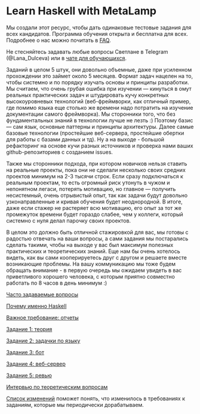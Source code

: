 # Learn Haskell with MetaLamp


Мы создали этот ресурс, чтобы дать одинаковые тестовые задания для всех
кандидатов. Программа обучения открыта и бесплатна
для всех. Подробнее о нас можно почитать в [FAQ](employment-faq.md).

Не стесняйтесь задавать любые вопросы Светлане в Telegram (@Lana_Dulceva) или в
[чате для обучающихся][students-chat].

Заданий в целом 5 штук, они довольно объемные, даже при усиленном прохождении это
займет около 5 месяцев. Формат задач нацелен на то, чтобы системно и по порядку
изучать основы и принципы разработки. Мы считаем, что очень грубая ошибка при
изучении — кинуться в омут реальных практических задач и штудировать кучу
конкретных высокоуровневых технологий (веб-фреймворки, как отличный пример, где
помимо языка еще столько же времени надо потратить на изучение документации
самого фреймворка). Мы сторонники того, что без фундаментальных знаний в
технологии лучше не лезть :) Поэтому базис — сам язык, основные паттерны и
принципы архитектуры. Далее самые базовые технологии (простейшие веб-сервера,
простейшие обертки для работы с базами данных и тд). Ну а на выходе - большой
рефакторинг на основе кучи разных источников и проверка нами ваших
github-репозиториев с созданием issues.

Также мы сторонники подхода, при котором новичков нельзя ставить на реальные
проекты, пока они не сделали несколько своих средних проектов минимум на 2-3
тысячи строк. Если сразу подключаться к реальным проектам, то есть огромный риск
утонуть в чужом и непонятном легаси, потерять мотивацию, но главное — получить
несистемный, очень отрывистый опыт, так как задачи будут довольно
узконаправленные и кривая обучения будет неоднородной. В итоге, даже если стажер
не растеряет всю мотивацию, его опыт за тот же промежуток времени будет гораздо
слабее, чем у коллеги, который системно с нуля делал парочку своих проектов.

В целом это должно быть отличной стажировкой для вас, мы готовы с радостью
отвечать на ваши вопросы,
а сами задания мы постарались сделать такими, чтобы на выходе у вас был максимум
полезных практических и теоретических знаний. Еще нам бы очень хотелось видеть,
как вы сами кооперируетесь друг с другом и решаете вместе возникающие проблемы.
На вашу коммуникацию мы тоже будем обращать внимание - в первую очередь мы
ожидаем увидеть в вас приветливого хорошего человека, с которым приятно
совместно работать по 8 часов в день минимум :)

[Часто задаваемые вопросы](employment-faq.md)

[Почему именно Haskell](why-haskell.md)

[Важное требование: отчеты](how-to-learn.md)

[Задание 1: теория](theoretical-task.md)

[Задание 2: задачки по языку](exercises-task.md)

[Задание 3: бот](bot-task.md)

[Задание 4: веб-сервер](server-task.md)

[Задание 5: ревью](review-task.md)

[Интервью по теоретическим вопросам](interview.md)

[Список изменений](CHANGELOG.md) поможет понять, что изменилось в требованиях к
заданиям, которые мы периодически дорабатываем.

[students-chat]: https://t.me/learn_haskell_with_fsd
